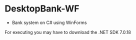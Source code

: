 # DesktopBank-WF
* Bank system on C# using WinForms

For executing you may have to download the .NET SDK 7.0.18
